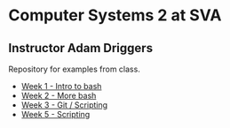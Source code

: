 # Computer Systems 2 at SVA
## Instructor Adam Driggers

Repository for examples from class.
- [Week 1 - Intro to bash](W1_intro_bash/)
- [Week 2 - More bash](W2_more_bash/)
- [Week 3 - Git / Scripting](W3_git_scripts/)
- [Week 5 - Scripting](scripting/)
<!--- - Week 4 - No Class, Renderfarm Workshop --->
<!--- - [Week 5 - Scripting](W5_scripts_servers) --->
<!--- - [Week 6 and 7 - Scripting + servers](W6+W7_servers/) --->

